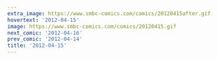 ```yaml
---
extra_image: https://www.smbc-comics.com/comics/20120415after.gif
hovertext: '2012-04-15'
image: https://www.smbc-comics.com/comics/20120415.gif
next_comic: '2012-04-16'
prev_comic: '2012-04-14'
title: '2012-04-15'
---
```


